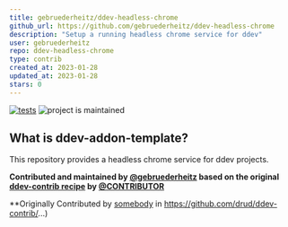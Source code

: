 ```yaml
---
title: gebruederheitz/ddev-headless-chrome
github_url: https://github.com/gebruederheitz/ddev-headless-chrome
description: "Setup a running headless chrome service for ddev"
user: gebruederheitz
repo: ddev-headless-chrome
type: contrib
created_at: 2023-01-28
updated_at: 2023-01-28
stars: 0
---
```


[![tests](https://github.com/gebruederheitz/ddev-headless-chrome/actions/workflows/tests.yml/badge.svg)](https://github.com//gebruederheitz/ddev-headless-chrome/actions/workflows/tests.yml) ![project is maintained](https://img.shields.io/maintenance/yes/2024.svg)

## What is ddev-addon-template?

This repository provides a headless chrome service for ddev projects.


**Contributed and maintained by [@gebruederheitz](https://github.com/gebruederheitz) based on the original [ddev-contrib recipe](https://github.com/drud/ddev-contrib/tree/master/docker-compose-services/RECIPE) by [@CONTRIBUTOR](https://github.com/CONTRIBUTOR)**

**Originally Contributed by [somebody](https://github.com/somebody) in https://github.com/drud/ddev-contrib/...)

